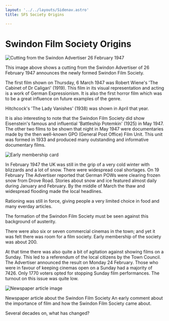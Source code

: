 ```yaml
---
layout: '../../layouts/Sidenav.astro'
title: SFS Society Origins

---
```


# Swindon Film Society Origins

![Cutting from the Swindon Advertiser 26 February 1947](/img/sfs_28Feb1947.gif)

This image above shows a cutting from the Swindon Advertiser of 26 February 1947 announces the newly formed Swindon Film Society.

The first film shown on Thursday, 6 March 1947 was Robert Wiene's 'The Cabinet of Dr Caligari' (1919). This film in its visual representation and acting is a work of German Expressionism. It is also the first horror film which was to be a great influence on future examples of the genre.

Hitchcock's 'The Lady Vanishes' (1938) was shown in April that year.

It is also interesting to note that the Swindon Film Society did show Eisenstein's famous and influential 'Battleship Potemkin' (1925) in May 1947. The other two films to be shown that night in May 1947 were documentaries made by the then well-known GPO (General Post Office) Film Unit. This unit was formed in 1933 and produced many outstanding and informative documentary films.

![Early membership card](/img/sfs_early_mem_card.gif)

In February 1947 the UK was still in the grip of a very cold winter with blizzards and a lot of snow. There were widespread coal shortages. On 19 February The Advertiser reported that German POWs were clearing frozen snow from Drove Road. Stories about snow and ice featured almost daily during January and February. By the middle of March the thaw and widespread flooding made the local headlines.

Rationing was still in force, giving people a very limited choice in food and many everday articles.

The formation of the Swindon Film Society must be seen against this background of austerity.

There were also six or seven commercial cinemas in the town; and yet it was felt there was room for a film society. Early membership of the society was about 200.

At that time there was also quite a bit of agitation against showing films on a Sunday. This led to a referendum of the local citizens by the Town Council. The Advertiser announced the result on Monday 24 February. Those who were in favour of keeping cinemas open on a Sunday had a majority of 7426. Only 1770 voters opted for stopping Sunday film performances. The turnout on this issue was quite low.

![Newspaper article image](/img/sfs_7Mar1947.gif)

Newspaper article about the Swindon Film Society
An early comment about the importance of film and how the Swindon Film Society came about.

Several decades on, what has changed?